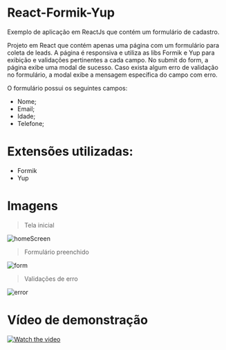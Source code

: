 # React-Formik-Yup
Exemplo de aplicação em ReactJs que contém um formulário de cadastro.

Projeto em React que contém apenas uma página com um formulário para coleta de leads. 
A página é responsiva e utiliza as libs Formik e Yup para exibição e validações pertinentes a cada campo. 
No submit do form, a página exibe uma modal de sucesso. 
Caso exista algum erro de validação no formulário, a modal exibe a mensagem específica do campo com erro. 

O formulário possui os seguintes campos:
- Nome;
- Email;
- Idade;
- Telefone;
   
# Extensões utilizadas:
- Formik
- Yup

# Imagens

> Tela inicial

![homeScreen](https://user-images.githubusercontent.com/15129047/66526650-ddb0eb80-eacf-11e9-8dd5-b43303ea875f.png)

> Formulário preenchido

![form](https://user-images.githubusercontent.com/15129047/66526651-ddb0eb80-eacf-11e9-927c-d717d55c8e56.png)

> Validações de erro

![error](https://user-images.githubusercontent.com/15129047/66526652-ddb0eb80-eacf-11e9-832c-e78cc76095ce.png)

# Vídeo de demonstração

[![Watch the video](https://user-images.githubusercontent.com/15129047/66526654-ddb0eb80-eacf-11e9-86c9-2e71adacd69c.png)](https://vimeo.com/user59146911/review/365404114/12ba1a1295)
